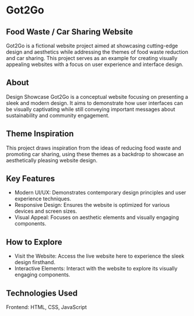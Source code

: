 # Got2Go

## Food Waste / Car Sharing Website

Got2Go is a fictional website project aimed at showcasing cutting-edge design and aesthetics while addressing the themes of food waste reduction and car sharing. This project serves as an example for creating visually appealing websites with a focus on user experience and interface design.

## About
Design Showcase
Got2Go is a conceptual website focusing on presenting a sleek and modern design. It aims to demonstrate how user interfaces can be visually captivating while still conveying important messages about sustainability and community engagement.

## Theme Inspiration
This project draws inspiration from the ideas of reducing food waste and promoting car sharing, using these themes as a backdrop to showcase an aesthetically pleasing website design.

## Key Features
- Modern UI/UX: Demonstrates contemporary design principles and user experience techniques.
- Responsive Design: Ensures the website is optimized for various devices and screen sizes.
- Visual Appeal: Focuses on aesthetic elements and visually engaging components.

## How to Explore
- Visit the Website: Access the live website here to experience the sleek design firsthand.
- Interactive Elements: Interact with the website to explore its visually engaging components.

## Technologies Used
Frontend: HTML, CSS, JavaScript
